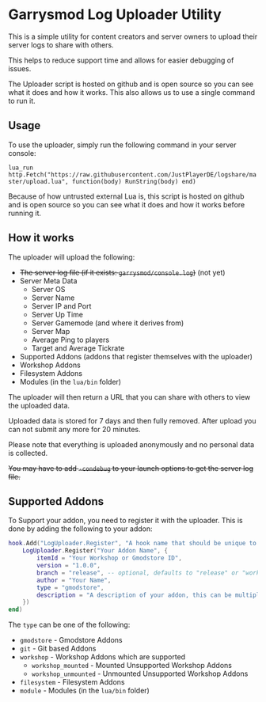 # Garrysmod Log Uploader Utility

This is a simple utility for content creators and server owners to upload their server logs to share with others.

This helps to reduce support time and allows for easier debugging of issues.

The Uploader script is hosted on github and is open source so you can see what it does and how it works. This also allows us to use a single command to run it.

## Usage

To use the uploader, simply run the following command in your server console:

`lua_run http.Fetch("https://raw.githubusercontent.com/JustPlayerDE/logshare/master/upload.lua", function(body) RunString(body) end)`

Because of how untrusted external Lua is, this script is hosted on github and is open source so you can see what it does and how it works before running it.

## How it works

The uploader will upload the following:

* ~~The server log file (if it exists: `garrysmod/console.log`)~~ (not yet)
* Server Meta Data
  * Server OS
  * Server Name
  * Server IP and Port
  * Server Up Time
  * Server Gamemode (and where it derives from)
  * Server Map
  * Average Ping to players
  * Target and Average Tickrate
* Supported Addons (addons that register themselves with the uploader)
* Workshop Addons
* Filesystem Addons
* Modules (in the `lua/bin` folder)

The uploader will then return a URL that you can share with others to view the uploaded data.

Uploaded data is stored for 7 days and then fully removed. After upload you can not submit any more for 20 minutes.

Please note that everything is uploaded anonymously and no personal data is collected.

~~You may have to add `-condebug` to your launch options to get the server log file.~~

## Supported Addons

To Support your addon, you need to register it with the uploader. This is done by adding the following to your addon:

```lua
hook.Add("LogUploader.Register", "A hook name that should be unique to your addon", function(LogUploader)
    LogUploader.Register("Your Addon Name", {
        itemId = "Your Workshop or Gmodstore ID",
        version = "1.0.0",
        branch = "release", -- optional, defaults to "release" or "workshop" or "master" depending on the type
        author = "Your Name",
        type = "gmodstore",
        description = "A description of your addon, this can be multiple lines and will be displayed if the user clicks on your addon on the log viewer",
    })
end)
```

The `type` can be one of the following:

* `gmodstore` - Gmodstore Addons
* `git` - Git based Addons
* `workshop` - Workshop Addons which are supported
  * `workshop_mounted` - Mounted Unsupported Workshop Addons
  * `workshop_unmounted` - Unmounted Unsupported Workshop Addons
* `filesystem` - Filesystem Addons
* `module` - Modules (in the `lua/bin` folder)
